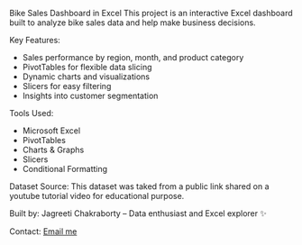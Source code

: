 Bike Sales Dashboard in Excel
This project is an interactive Excel dashboard built to analyze bike sales data and help make business decisions.

Key Features:
- Sales performance by region, month, and product category
- PivotTables for flexible data slicing
- Dynamic charts and visualizations
- Slicers for easy filtering
- Insights into customer segmentation

Tools Used:
- Microsoft Excel
- PivotTables
- Charts & Graphs
- Slicers
- Conditional Formatting

Dataset Source:
This dataset was taked from a public link shared on a youtube tutorial video for educational purpose.

Built by:
Jagreeti Chakraborty – Data enthusiast and Excel explorer ✨

Contact:
[Email me](mailto:jagreetichakraborty@gmail.com)
